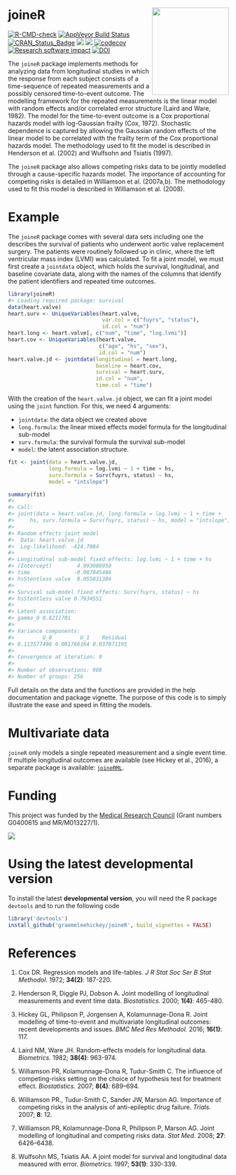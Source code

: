 
<!-- README.md is generated from README.Rmd. Please edit that file -->

# joineR <img src="man/figures/hex.png" width="175" height="200" align="right"/>

<!-- badges: start -->

[![R-CMD-check](https://github.com/graemeleehickey/joineR/actions/workflows/R-CMD-check.yaml/badge.svg)](https://github.com/graemeleehickey/joineR/actions/workflows/R-CMD-check.yaml)
[![AppVeyor Build
Status](https://ci.appveyor.com/api/projects/status/github/graemeleehickey/joineR?branch=master&svg=true)](https://ci.appveyor.com/project/graemeleehickey/joineR)
[![CRAN_Status_Badge](https://www.r-pkg.org/badges/version/joineR)](https://CRAN.R-project.org/package=joineR)
[![](https://cranlogs.r-pkg.org/badges/joineR)](https://CRAN.R-project.org/package=joineR)
[![](https://cranlogs.r-pkg.org/badges/grand-total/joineR)](https://CRAN.R-project.org/package=joineR)
[![codecov](https://codecov.io/gh/graemeleehickey/joineR/branch/master/graph/badge.svg)](https://app.codecov.io/gh/graemeleehickey/joineR)
[![Research software
impact](http://depsy.org/api/package/cran/joineR/badge.svg)](http://depsy.org/package/r/joineR)
[![DOI](https://zenodo.org/badge/DOI/10.5281/zenodo.1167708.svg)](https://doi.org/10.5281/zenodo.1167708)
<!-- badges: end -->

The `joineR` package implements methods for analyzing data from
longitudinal studies in which the response from each subject consists of
a time-sequence of repeated measurements and a possibly censored
time-to-event outcome. The modelling framework for the repeated
measurements is the linear model with random effects and/or correlated
error structure (Laird and Ware, 1982). The model for the time-to-event
outcome is a Cox proportional hazards model with log-Gaussian frailty
(Cox, 1972). Stochastic dependence is captured by allowing the Gaussian
random effects of the linear model to be correlated with the frailty
term of the Cox proportional hazards model. The methodology used to fit
the model is described in Henderson et al. (2002) and Wulfsohn and
Tsiatis (1997).

The `joineR` package also allows competing risks data to be jointly
modelled through a cause-specific hazards model. The importance of
accounting for competing risks is detailed in Williamson et al.
(2007a,b). The methodology used to fit this model is described in
Williamson et al. (2008).

# Example

The `joineR` package comes with several data sets including one the
describes the survival of patients who underwent aortic valve
replacement surgery. The patients were routinely followed up in clinic,
where the left ventricular mass index (LVMI) was calculated. To fit a
joint model, we must first create a `jointdata` object, which holds the
survival, longitudinal, and baseline covariate data, along with the
names of the columns that identify the patient identifiers and repeated
time outcomes.

``` r
library(joineR)
#> Loading required package: survival
data(heart.valve)
heart.surv <- UniqueVariables(heart.valve, 
                              var.col = c("fuyrs", "status"),
                              id.col = "num")
heart.long <- heart.valve[, c("num", "time", "log.lvmi")]
heart.cov <- UniqueVariables(heart.valve, 
                             c("age", "hs", "sex"), 
                             id.col = "num")
heart.valve.jd <- jointdata(longitudinal = heart.long, 
                            baseline = heart.cov, 
                            survival = heart.surv, 
                            id.col = "num", 
                            time.col = "time")
```

With the creation of the `heart.valve.jd` object, we can fit a joint
model using the `joint` function. For this, we need 4 arguments:

- `jointdata`: the data object we created above
- `long.formula`: the linear mixed effects model formula for the
  longitudinal sub-model
- `surv.formula`: the survival formula the survival sub-model
- `model`: the latent association structure.

``` r
fit <- joint(data = heart.valve.jd, 
             long.formula = log.lvmi ~ 1 + time + hs, 
             surv.formula = Surv(fuyrs, status) ~ hs, 
             model = "intslope")

summary(fit)
#> 
#> Call:
#> joint(data = heart.valve.jd, long.formula = log.lvmi ~ 1 + time + 
#>     hs, surv.formula = Surv(fuyrs, status) ~ hs, model = "intslope")
#> 
#> Random effects joint model
#>  Data: heart.valve.jd 
#>  Log-likelihood: -424.7084 
#> 
#> Longitudinal sub-model fixed effects: log.lvmi ~ 1 + time + hs                              
#> (Intercept)        4.993080959
#> time              -0.007045486
#> hsStentless valve  0.055831384
#> 
#> Survival sub-model fixed effects: Surv(fuyrs, status) ~ hs                           
#> hsStentless valve 0.7934551
#> 
#> Latent association:                 
#> gamma_0 0.8211701
#> 
#> Variance components:
#>         U_0         U_1    Residual 
#> 0.113577498 0.001766164 0.037071195 
#> 
#> Convergence at iteration: 9 
#> 
#> Number of observations: 988 
#> Number of groups: 256
```

Full details on the data and the functions are provided in the help
documentation and package vignette. The purpose of this code is to
simply illustrate the ease and speed in fitting the models.

# Multivariate data

`joineR` only models a single repeated measurement and a single event
time. If multiple longitudinal outcomes are available (see Hickey et
al., 2016), a separate package is available:
[`joineRML`](https://CRAN.R-project.org/package=joineRML).

# Funding

This project was funded by the [Medical Research
Council](http://www.mrc.ac.uk) (Grant numbers G0400615 and
MR/M013227/1).

![](https://www.ukri.org/wp-content/themes/ukri/assets/img/ukri-mrc-standard-logo.png)

# Using the latest developmental version

To install the latest **developmental version**, you will need the R
package `devtools` and to run the following code

``` r
library('devtools')
install_github('graemeleehickey/joineR', build_vignettes = FALSE)
```

# References

1.  Cox DR. Regression models and life-tables. *J R Stat Soc Ser B Stat
    Methodol.* 1972; **34(2)**: 187-220.

2.  Henderson R, Diggle PJ, Dobson A. Joint modelling of longitudinal
    measurements and event time data. *Biostatistics.* 2000; **1(4)**:
    465-480.

3.  Hickey GL, Philipson P, Jorgensen A, Kolamunnage-Dona R. Joint
    modelling of time-to-event and multivariate longitudinal outcomes:
    recent developments and issues. *BMC Med Res Methodol.* 2016;
    **16(1)**: 117.

4.  Laird NM, Ware JH. Random-effects models for longitudinal data.
    *Biometrics.* 1982; **38(4)**: 963-974.

5.  Williamson PR, Kolamunnage-Dona R, Tudur-Smith C. The influence of
    competing-risks setting on the choice of hypothesis test for
    treatment effect. *Biostatistics.* 2007; **8(4)**: 689–694.

6.  Williamson PR., Tudur-Smith C, Sander JW, Marson AG. Importance of
    competing risks in the analysis of anti-epileptic drug failure.
    *Trials.* 2007; **8**: 12.

7.  Williamson PR, Kolamunnage-Dona R, Philipson P, Marson AG. Joint
    modelling of longitudinal and competing risks data. *Stat Med.*
    2008; **27**: 6426–6438.

8.  Wulfsohn MS, Tsiatis AA. A joint model for survival and longitudinal
    data measured with error. *Biometrics.* 1997; **53(1)**: 330-339.
